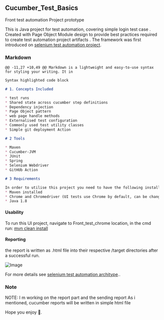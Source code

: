 ## Cucumber_Test_Basics
Front test automation Project prototype 

This is Java project for test automation, covering simple login test case . Created with Page Object Module design to provide best practices required to create test automation project artifacts . The framework was first introduced on [selenium test automation project](https://testexecution.wixsite.com/ihebathimni/post/selenium-maven-test-automation-project).

### Markdown

	@@ -11,27 +10,49 @@ Markdown is a lightweight and easy-to-use syntax for styling your writing. It in
```markdown
Syntax highlighted code block

# 1. Concepts Included

* test runs
* Shared state across cucumber step definitions
* Dependency injection
* Page Object pattern
* web page handle methods
* Externalised test configuration
* Commonly used test utility classes
* Simple git deployment Action

# 2 Tools

* Maven
* Cucumber-JVM
* JUnit
* Spring
* Selenium Webdriver
* GitHUb Action

# 3 Requirements

In order to utilise this project you need to have the following installed locally:
* Maven installed 
* Chrome and Chromedriver (UI tests use Chrome by default, can be changed in config)
* Java 1.8

```
#### Usability
To run this UI project, navigate to Front_test_chrome location, in the cmd  run:
 [mvn clean install](url)

#### Reporting
the report is written as .html file into their respective /target directories after a successful run.


[](url) ![Image](https://i.giphy.com/media/349qKnoIBHK1i/giphy.gif)


For more details see [selenium test automation architype](https://testexecution.wixsite.com/ihebathimni/post/selenium-maven-test-automation-project)..

### Note
NOTE: 
I m working on the report part and the sending report As i mentioned, cucumber reports will be written in simple html file 

Hope you enjoy 🙂.